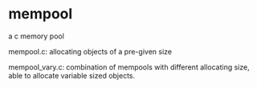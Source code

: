 mempool
=======

a c memory pool

mempool.c: allocating objects of a pre-given size

mempool_vary.c: combination of mempools with different allocating size,
		able to allocate variable sized objects.
